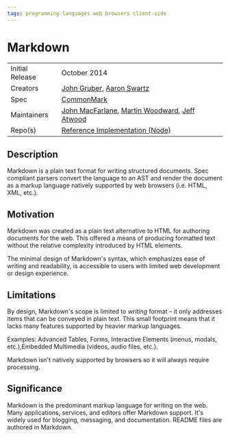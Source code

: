 ```yaml
---
tags: programming-languages web browsers client-side
---
```


# Markdown

|  |  |
| -------- | -------- |
| Initial Release | October 2014 |
| Creators | [John Gruber](https://en.wikipedia.org/wiki/John_Gruber), [Aaron Swartz](https://en.wikipedia.org/wiki/Aaron_Swartz) |
| Spec | [CommonMark](https://commonmark.org/)
Maintainers | [John MacFarlane](https://usesthis.com/interviews/john.macfarlane/), [Martin Woodward](http://www.woodwardweb.com/), [Jeff Atwood](https://en.wikipedia.org/wiki/Jeff_Atwood)
| Repo(s) | [Reference Implementation (Node)](https://github.com/commonmark/commonmark.js)

## Description

Markdown is a plain text format for writing structured documents. Spec compliant parsers convert the language to an AST and render the document as a markup language natively supported by web browsers (i.e. HTML, XML, etc.).

## Motivation

Markdown was created as a plain text alternative to HTML for authoring documents for the web. This offered a means of producing formatted text without the relative complexity introduced by HTML elements.

The minimal design of Markdown's syntax, which emphasizes ease of writing and readability, is accessible to users with limited web development or design experience.

## Limitations

By design, Markdown's scope is limited to _writing_ format – it only addresses items that can be conveyed in plain text. This small footprint means that it lacks many features supported by heavier markup languages.

Examples: Advanced Tables, Forms, Interactive Elements (menus, modals, etc.),Embedded Multimedia (videos, audio files, etc.).

Markdown isn't natively supported by browsers so it will always require processing.

## Significance

Markdown is the predominant markup language for writing on the web. Many applications, services, and editors offer Markdown support. It's widely used for blogging, messaging, and documentation. README files are authored in Markdown.




